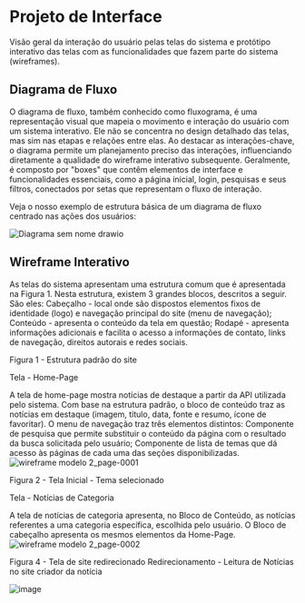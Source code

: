 
# Projeto de Interface

Visão geral da interação do usuário pelas telas do sistema e protótipo interativo das telas com as funcionalidades que fazem parte do sistema (wireframes).


## Diagrama de Fluxo

O diagrama de fluxo, também conhecido como fluxograma, é uma representação visual que mapeia o movimento e interação do usuário com um sistema interativo. Ele não se concentra no design detalhado das telas, mas sim nas etapas e relações entre elas. Ao destacar as interações-chave, o diagrama permite um planejamento preciso das interações, influenciando diretamente a qualidade do wireframe interativo subsequente. Geralmente, é composto por "boxes" que contêm elementos de interface e funcionalidades essenciais, como a página inicial, login, pesquisas e seus filtros, conectados por setas que representam o fluxo de interação.

Veja o nosso exemplo de estrutura básica de um diagrama de fluxo centrado nas ações dos usuários:

![Diagrama sem nome drawio](https://github.com/ICEI-PUC-Minas-PMV-ADS/pmv-ads-2024-1-e2-proj-int-t4-pmv-ads-2024-1-e2-proj-InfoHub/assets/65633444/a0a696bb-f57b-41e2-95ae-82135af515e2)


## Wireframe Interativo

As telas do sistema apresentam uma estrutura comum que é apresentada na Figura 1. Nesta estrutura, existem 3 grandes blocos, descritos a seguir. São eles:
Cabeçalho - local onde são dispostos elementos fixos de identidade (logo) e navegação principal do site (menu de navegação);
Conteúdo - apresenta o conteúdo da tela em questão;
Rodapé - apresenta informações adicionais e facilita o acesso a informações de contato, links de navegação, direitos autorais e redes sociais.



Figura 1 - Estrutura padrão do site

Tela - Home-Page

A tela de home-page mostra notícias de destaque a partir da API utilizada pelo sistema.
Com base na estrutura padrão, o bloco de conteúdo traz as notícias em destaque (imagem, título, data, fonte e resumo, ícone de favoritar). O menu de navegação traz três elementos distintos:
Componente de pesquisa que permite substituir o conteúdo da página com o resultado da busca solicitada pelo usuário;
Componente de lista de temas que dá acesso às páginas de cada uma das seções disponibilizadas.
![wireframe modelo 2_page-0001](https://github.com/ICEI-PUC-Minas-PMV-ADS/pmv-ads-2024-1-e2-proj-int-t4-pmv-ads-2024-1-e2-proj-InfoHub/assets/141197033/f72d8ac3-7e49-4874-b81e-a07a07cf9332)




Figura 2 - Tela Inicial - Tema selecionado

Tela - Notícias de Categoria

A tela de notícias de categoria apresenta, no Bloco de Conteúdo, as notícias referentes a uma categoria específica, escolhida pelo usuário. O Bloco de cabeçalho apresenta os mesmos elementos da Home-Page.
![wireframe modelo 2_page-0002](https://github.com/ICEI-PUC-Minas-PMV-ADS/pmv-ads-2024-1-e2-proj-int-t4-pmv-ads-2024-1-e2-proj-InfoHub/assets/141197033/1b36e858-db87-4f09-b167-7d5002096039)



Figura 4 - Tela de site redirecionado
Redirecionamento - Leitura de Notícias no site criador da notícia

![image](https://github.com/ICEI-PUC-Minas-PMV-ADS/pmv-ads-2024-1-e2-proj-int-t4-pmv-ads-2024-1-e2-proj-InfoHub/assets/141197033/42001944-e115-48b2-beb9-b3c73d4dcd97)






